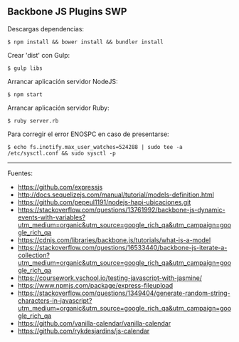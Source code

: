 ## Backbone JS Plugins SWP

Descargas dependencias:

    $ npm install && bower install && bundler install

Crear 'dist' con Gulp:

    $ gulp libs

Arrancar aplicación servidor NodeJS:

    $ npm start

Arrancar aplicación servidor Ruby:

    $ ruby server.rb

Para corregir el error ENOSPC en caso de presentarse:

    $ echo fs.inotify.max_user_watches=524288 | sudo tee -a /etc/sysctl.conf && sudo sysctl -p

---

Fuentes:

+ https://github.com/expressjs
+ http://docs.sequelizejs.com/manual/tutorial/models-definition.html
+ https://github.com/pepeul1191/nodejs-hapi-ubicaciones.git
+ https://stackoverflow.com/questions/13761992/backbone-js-dynamic-events-with-variables?utm_medium=organic&utm_source=google_rich_qa&utm_campaign=google_rich_qa
+ https://cdnjs.com/libraries/backbone.js/tutorials/what-is-a-model
+ https://stackoverflow.com/questions/16533440/backbone-js-iterate-a-collection?utm_medium=organic&utm_source=google_rich_qa&utm_campaign=google_rich_qa
+ https://coursework.vschool.io/testing-javascript-with-jasmine/
+ https://www.npmjs.com/package/express-fileupload
+ https://stackoverflow.com/questions/1349404/generate-random-string-characters-in-javascript?utm_medium=organic&utm_source=google_rich_qa&utm_campaign=google_rich_qa
+ https://github.com/vanilla-calendar/vanilla-calendar
+ https://github.com/rykdesjardins/js-calendar
